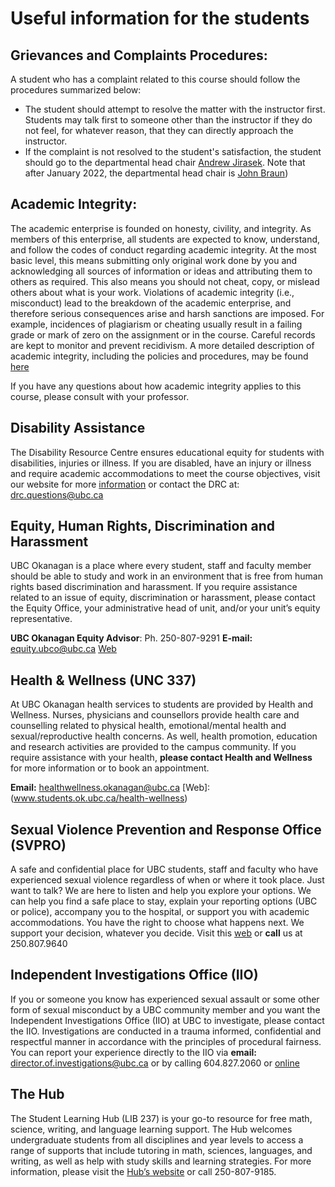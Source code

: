 # Useful information for the students


## Grievances and Complaints Procedures:
A student who has a complaint related to this course should follow the procedures summarized below:

- The student should attempt to resolve the matter with the instructor first. Students may talk first to someone other
than the instructor if they do not feel, for whatever reason, that they can directly approach the instructor.
- If the complaint is not resolved to the student's satisfaction, the student should go to the departmental head chair [Andrew Jirasek](https://cmps.ok.ubc.ca/about/contact/andrew-jirasek/). Note that after January 2022, the departmental head chair is [John Braun](https://cmps.ok.ubc.ca/about/contact/w-john-braun/))


## Academic Integrity: 
The academic enterprise is founded on honesty, civility, and integrity. As members of this enterprise, all students are expected to know, understand, and follow the codes of conduct regarding academic integrity. At the most basic level, this means submitting only original work done by you and acknowledging all sources of information or ideas and attributing them to others as required. This also means you should not cheat, copy, or mislead others about what is your work. Violations of academic integrity (i.e., misconduct) lead to the breakdown of the academic enterprise, and therefore serious consequences arise and harsh sanctions are imposed. For example, incidences of plagiarism or cheating usually result in a failing grade or mark of zero on the assignment or in the course. Careful records are kept to monitor and prevent recidivism. A more detailed description of academic integrity, including the policies and procedures, may be found [here](http://okanagan.students.ubc.ca/calendar/index.cfm?tree=3,54,111,0)

If you have any questions about how academic integrity applies to this course, please consult with your professor.


## Disability Assistance
The Disability Resource Centre ensures educational equity for students with disabilities, injuries or illness. 
If you are disabled, have an injury or illness and require academic accommodations to meet the course objectives, visit our website for more [information](http://students.ok.ubc.ca/drc/welcome.html) 
or contact the DRC at: drc.questions@ubc.ca

## Equity, Human Rights, Discrimination and Harassment
UBC Okanagan is a place where every student, staff and faculty member should be able to study and work in an environment that is free from human rights based discrimination and harassment. 
If you require assistance related to an issue of equity, discrimination or harassment, please contact the Equity Office, your administrative head of unit, and/or your unit’s equity representative.

**UBC Okanagan Equity Advisor**: Ph. 250-807-9291
**E-mail:** equity.ubco@ubc.ca [Web](https://equity.ok.ubc.ca/)


## Health & Wellness (UNC 337)
At UBC Okanagan health services to students are provided by Health and Wellness. Nurses, physicians and counsellors provide health care and counselling related to physical health, emotional/mental health and sexual/reproductive health concerns. 
As well, health promotion, education and research activities are provided to the campus community. If you require assistance with your health, **please contact Health and Wellness** for more information or to book an appointment. 

**Email:** healthwellness.okanagan@ubc.ca [Web]:(www.students.ok.ubc.ca/health-wellness)


## Sexual Violence Prevention and Response Office (SVPRO)
A safe and confidential place for UBC students, staff and faculty who have experienced sexual violence regardless of when or where it took place. Just want to talk? We are here to listen and help you explore your options. 
We can help you find a safe place to stay, explain your reporting options (UBC or police), accompany you to the hospital, or support you with academic accommodations. You have the right to choose what happens next. We support your decision, whatever you decide. 
Visit this [web](svpro.ok.ubc.ca) or **call** us at 250.807.9640


## Independent Investigations Office (IIO)
If you or someone you know has experienced sexual assault or some other form of sexual misconduct by a UBC community member and you want the Independent Investigations Office (IIO) at UBC to investigate, 
please contact the IIO. Investigations are conducted in a trauma informed, confidential and respectful manner in accordance with the principles of procedural fairness. You can report your experience directly to the IIO via **email:** director.of.investigations@ubc.ca or by calling 604.827.2060 or [online](investigationsoffice.ubc.ca)

## The Hub
The Student Learning Hub (LIB 237) is your go-to resource for free math, science, writing, and language learning support. 
The Hub welcomes undergraduate students from all disciplines and year levels to access a range of supports that include tutoring in math, sciences, languages, and writing, as well as help with study skills and learning strategies. 
For more information, please visit the [Hub’s website](https://students.ok.ubc.ca/student-learning-hub/) or call 250-807-9185.


